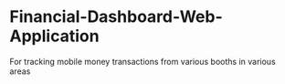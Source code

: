 # Financial-Dashboard-Web-Application
For tracking mobile money transactions from various booths in various areas

